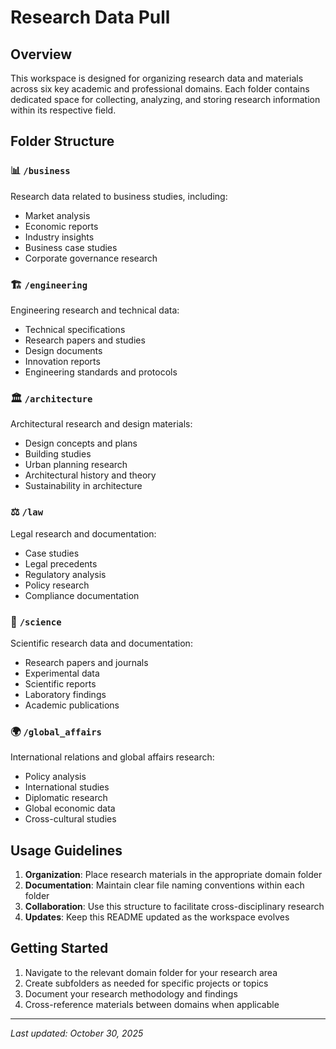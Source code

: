 # Research Data Pull

## Overview
This workspace is designed for organizing research data and materials across six key academic and professional domains. Each folder contains dedicated space for collecting, analyzing, and storing research information within its respective field.

## Folder Structure

### 📊 `/business`
Research data related to business studies, including:
- Market analysis
- Economic reports
- Industry insights
- Business case studies
- Corporate governance research

### 🏗️ `/engineering`
Engineering research and technical data:
- Technical specifications
- Research papers and studies
- Design documents
- Innovation reports
- Engineering standards and protocols

### 🏛️ `/architecture`
Architectural research and design materials:
- Design concepts and plans
- Building studies
- Urban planning research
- Architectural history and theory
- Sustainability in architecture

### ⚖️ `/law`
Legal research and documentation:
- Case studies
- Legal precedents
- Regulatory analysis
- Policy research
- Compliance documentation

### 🔬 `/science`
Scientific research data and documentation:
- Research papers and journals
- Experimental data
- Scientific reports
- Laboratory findings
- Academic publications

### 🌍 `/global_affairs`
International relations and global affairs research:
- Policy analysis
- International studies
- Diplomatic research
- Global economic data
- Cross-cultural studies

## Usage Guidelines

1. **Organization**: Place research materials in the appropriate domain folder
2. **Documentation**: Maintain clear file naming conventions within each folder
3. **Collaboration**: Use this structure to facilitate cross-disciplinary research
4. **Updates**: Keep this README updated as the workspace evolves

## Getting Started

1. Navigate to the relevant domain folder for your research area
2. Create subfolders as needed for specific projects or topics
3. Document your research methodology and findings
4. Cross-reference materials between domains when applicable

---
*Last updated: October 30, 2025*